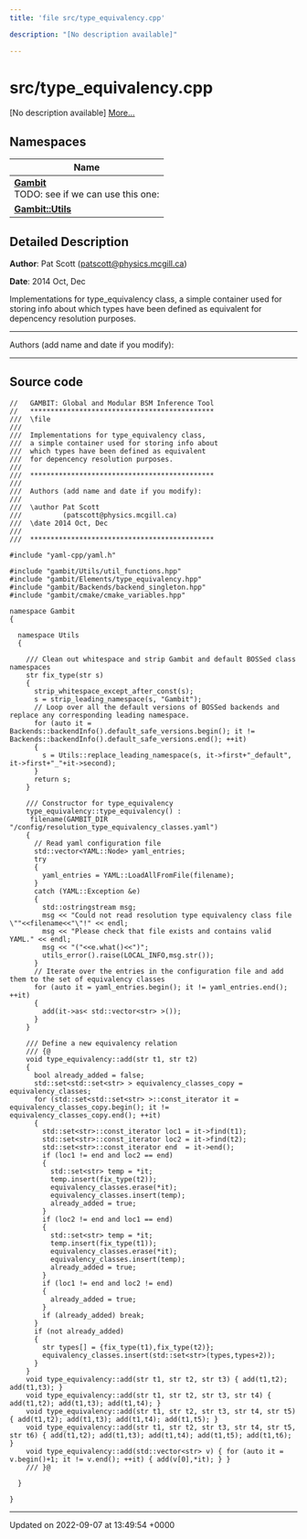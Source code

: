 ```yaml
---
title: 'file src/type_equivalency.cpp'

description: "[No description available]"

---
```


# src/type_equivalency.cpp



[No description available] [More...](#detailed-description)

## Namespaces

| Name           |
| -------------- |
| **[Gambit](/documentation/code/namespaces/namespacegambit/)** <br>TODO: see if we can use this one:  |
| **[Gambit::Utils](/documentation/code/namespaces/namespacegambit_1_1utils/)**  |

## Detailed Description


**Author**: Pat Scott ([patscott@physics.mcgill.ca](mailto:patscott@physics.mcgill.ca)) 

**Date**: 2014 Oct, Dec

Implementations for type_equivalency class, a simple container used for storing info about which types have been defined as equivalent for depencency resolution purposes.



------------------

Authors (add name and date if you modify):



------------------




## Source code

```
//   GAMBIT: Global and Modular BSM Inference Tool
//   *********************************************
///  \file
///
///  Implementations for type_equivalency class,
///  a simple container used for storing info about
///  which types have been defined as equivalent
///  for depencency resolution purposes.
///
///  *********************************************
///
///  Authors (add name and date if you modify):
///
///  \author Pat Scott
///          (patscott@physics.mcgill.ca)
///  \date 2014 Oct, Dec
///
///  *********************************************

#include "yaml-cpp/yaml.h"

#include "gambit/Utils/util_functions.hpp"
#include "gambit/Elements/type_equivalency.hpp"
#include "gambit/Backends/backend_singleton.hpp"
#include "gambit/cmake/cmake_variables.hpp"

namespace Gambit
{

  namespace Utils
  {

    /// Clean out whitespace and strip Gambit and default BOSSed class namespaces
    str fix_type(str s)
    {
      strip_whitespace_except_after_const(s);
      s = strip_leading_namespace(s, "Gambit");
      // Loop over all the default versions of BOSSed backends and replace any corresponding leading namespace.
      for (auto it = Backends::backendInfo().default_safe_versions.begin(); it != Backends::backendInfo().default_safe_versions.end(); ++it)
      {
        s = Utils::replace_leading_namespace(s, it->first+"_default", it->first+"_"+it->second);
      }
      return s;
    }

    /// Constructor for type_equivalency
    type_equivalency::type_equivalency() :
     filename(GAMBIT_DIR "/config/resolution_type_equivalency_classes.yaml")
    {
      // Read yaml configuration file
      std::vector<YAML::Node> yaml_entries;
      try
      {
        yaml_entries = YAML::LoadAllFromFile(filename);
      }
      catch (YAML::Exception &e)
      {
        std::ostringstream msg;
        msg << "Could not read resolution type equivalency class file \""<<filename<<"\"!" << endl;
        msg << "Please check that file exists and contains valid YAML." << endl;
        msg << "("<<e.what()<<")";
        utils_error().raise(LOCAL_INFO,msg.str());
      }
      // Iterate over the entries in the configuration file and add them to the set of equivalency classes
      for (auto it = yaml_entries.begin(); it != yaml_entries.end(); ++it)
      {
        add(it->as< std::vector<str> >());
      }
    }

    /// Define a new equivalency relation
    /// {@
    void type_equivalency::add(str t1, str t2)
    {
      bool already_added = false;
      std::set<std::set<str> > equivalency_classes_copy = equivalency_classes;
      for (std::set<std::set<str> >::const_iterator it = equivalency_classes_copy.begin(); it != equivalency_classes_copy.end(); ++it)
      {
        std::set<str>::const_iterator loc1 = it->find(t1);
        std::set<str>::const_iterator loc2 = it->find(t2);
        std::set<str>::const_iterator end  = it->end();
        if (loc1 != end and loc2 == end)
        {
          std::set<str> temp = *it;
          temp.insert(fix_type(t2));
          equivalency_classes.erase(*it);
          equivalency_classes.insert(temp);
          already_added = true;
        }
        if (loc2 != end and loc1 == end)
        {
          std::set<str> temp = *it;
          temp.insert(fix_type(t1));
          equivalency_classes.erase(*it);
          equivalency_classes.insert(temp);
          already_added = true;
        }
        if (loc1 != end and loc2 != end)
        {
          already_added = true;
        }
        if (already_added) break;
      }
      if (not already_added)
      {
        str types[] = {fix_type(t1),fix_type(t2)};
        equivalency_classes.insert(std::set<str>(types,types+2));
      }
    }
    void type_equivalency::add(str t1, str t2, str t3) { add(t1,t2); add(t1,t3); }
    void type_equivalency::add(str t1, str t2, str t3, str t4) { add(t1,t2); add(t1,t3); add(t1,t4); }
    void type_equivalency::add(str t1, str t2, str t3, str t4, str t5) { add(t1,t2); add(t1,t3); add(t1,t4); add(t1,t5); }
    void type_equivalency::add(str t1, str t2, str t3, str t4, str t5, str t6) { add(t1,t2); add(t1,t3); add(t1,t4); add(t1,t5); add(t1,t6); }
    void type_equivalency::add(std::vector<str> v) { for (auto it = v.begin()+1; it != v.end(); ++it) { add(v[0],*it); } }
    /// }@

  }

}
```


-------------------------------

Updated on 2022-09-07 at 13:49:54 +0000
